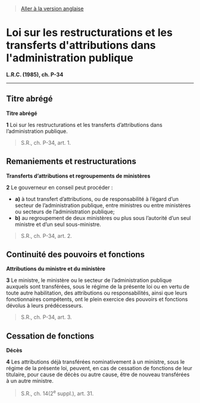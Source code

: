 > [Aller à la version anglaise](/en/Acts/Revised%20Statutes%20of%20Canada/P/P-34.md)

# Loi sur les restructurations et les transferts d'attributions dans l'administration publique

**L.R.C. (1985), ch. P-34**


----------



## Titre abrégé



**Titre abrégé**

**1**  Loi sur les restructurations et les transferts d’attributions dans l’administration publique.
> S.R., ch. P-34, art. 1.





## Remaniements et restructurations



**Transferts d’attributions et regroupements de ministères**

**2** Le gouverneur en conseil peut procéder :
- **a)** à tout transfert d’attributions, ou de responsabilité à l’égard d’un secteur de l’administration publique, entre ministres ou entre ministères ou secteurs de l’administration publique;
- **b)** au regroupement de deux ministères ou plus sous l’autorité d’un seul ministre et d’un seul sous-ministre.
> S.R., ch. P-34, art. 2.





## Continuité des pouvoirs et fonctions



**Attributions du ministre et du ministère**

**3** Le ministre, le ministère ou le secteur de l’administration publique auxquels sont transférées, sous le régime de la présente loi ou en vertu de toute autre habilitation, des attributions ou responsabilités, ainsi que leurs fonctionnaires compétents, ont le plein exercice des pouvoirs et fonctions dévolus à leurs prédécesseurs.
> S.R., ch. P-34, art. 3.





## Cessation de fonctions



**Décès**

**4** Les attributions déjà transférées nominativement à un ministre, sous le régime de la présente loi, peuvent, en cas de cessation de fonctions de leur titulaire, pour cause de décès ou autre cause, être de nouveau transférées à un autre ministre.
> S.R., ch. 14(2<sup>e</sup> suppl.), art. 31.



